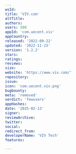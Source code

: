 ```yaml
---
wsId: 
title: 'VIV.com'
altTitle: 
authors: 
users: 500
appId: 'com.uecent.viv'
appCountry: 
released: '2022-09-22'
updated: '2022-11-23'
version: '1.2.2'
stars: 
ratings: 
reviews: 
size: 
website: 'https://www.viv.com/'
repository: 
issue: 
icon: 'com.uecent.viv.png'
bugbounty: 
meta: 'removed'
verdict: 'fewusers'
appHashes: 
date: '2025-02-13'
signer: 
reviewArchive: 
twitter: 
social: 
redirect_from: 
developerName: 'VIV Tech'
features: 

---
```


